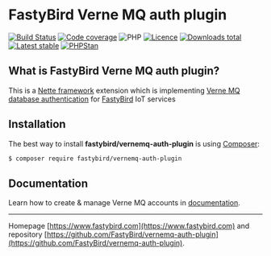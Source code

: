 # FastyBird Verne MQ auth plugin

[![Build Status](https://badgen.net/github/checks/FastyBird/vernemq-auth-plugin/master?cache=300&style=flast-square)](https://travis-ci.com/FastyBird/vernemq-auth-plugin)
[![Code coverage](https://badgen.net/coveralls/c/github/FastyBird/vernemq-auth-plugin?cache=300&style=flast-square)](https://coveralls.io/r/FastyBird/vernemq-auth-plugin)
![PHP](https://badgen.net/packagist/php/FastyBird/vernemq-auth-plugin?cache=300&style=flast-square)
[![Licence](https://badgen.net/packagist/license/FastyBird/vernemq-auth-plugin?cache=300&style=flast-square)](https://packagist.org/packages/FastyBird/vernemq-auth-plugin)
[![Downloads total](https://badgen.net/packagist/dt/FastyBird/vernemq-auth-plugin?cache=300&style=flast-square)](https://packagist.org/packages/FastyBird/vernemq-auth-plugin)
[![Latest stable](https://badgen.net/packagist/v/FastyBird/vernemq-auth-plugin/latest?cache=300&style=flast-square)](https://packagist.org/packages/FastyBird/vernemq-auth-plugin)
[![PHPStan](https://img.shields.io/badge/PHPStan-enabled-brightgreen.svg?style=flat-square)](https://github.com/phpstan/phpstan)

## What is FastyBird Verne MQ auth plugin?

This is a [Nette framework](https://nette.org) extension which is implementing [Verne MQ](https://vernemq.com) [database authentication](https://docs.vernemq.com/configuration/db-auth) for [FastyBird](https://www.fastybird.com) IoT services

## Installation

The best way to install **fastybird/vernemq-auth-plugin** is using [Composer](http://getcomposer.org/):

```sh
$ composer require fastybird/vernemq-auth-plugin
```

## Documentation

Learn how to create & manage Verne MQ accounts in [documentation](https://github.com/FastyBird/vernemq-auth-plugin/blob/master/docs/en/index.md).

***
Homepage [https://www.fastybird.com](https://www.fastybird.com) and repository [https://github.com/FastyBird/vernemq-auth-plugin](https://github.com/FastyBird/vernemq-auth-plugin).

